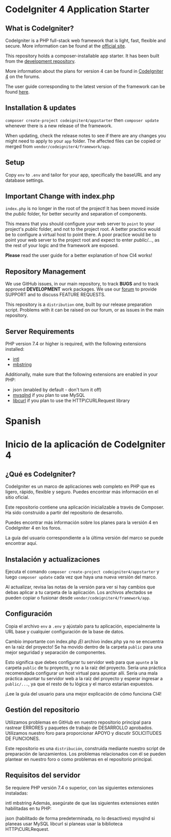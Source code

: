# CodeIgniter 4 Application Starter

## What is CodeIgniter?

CodeIgniter is a PHP full-stack web framework that is light, fast, flexible and secure.
More information can be found at the [official site](https://codeigniter.com).

This repository holds a composer-installable app starter.
It has been built from the
[development repository](https://github.com/codeigniter4/CodeIgniter4).

More information about the plans for version 4 can be found in [CodeIgniter 4](https://forum.codeigniter.com/forumdisplay.php?fid=28) on the forums.

The user guide corresponding to the latest version of the framework can be found
[here](https://codeigniter4.github.io/userguide/).

## Installation & updates

`composer create-project codeigniter4/appstarter` then `composer update` whenever
there is a new release of the framework.

When updating, check the release notes to see if there are any changes you might need to apply
to your `app` folder. The affected files can be copied or merged from
`vendor/codeigniter4/framework/app`.

## Setup

Copy `env` to `.env` and tailor for your app, specifically the baseURL
and any database settings.

## Important Change with index.php

`index.php` is no longer in the root of the project! It has been moved inside the *public* folder,
for better security and separation of components.

This means that you should configure your web server to `point` to your project's *public* folder, and
not to the project root. A better practice would be to configure a virtual host to point there. A poor practice would be to point your web server to the project root and expect to enter *public/...*, as the rest of your logic and the
framework are exposed.

**Please** read the user guide for a better explanation of how CI4 works!

## Repository Management

We use GitHub issues, in our main repository, to track **BUGS** and to track approved **DEVELOPMENT** work packages.
We use our [forum](http://forum.codeigniter.com) to provide SUPPORT and to discuss
FEATURE REQUESTS.

This repository is a `distribution` one, built by our release preparation script.
Problems with it can be raised on our forum, or as issues in the main repository.

## Server Requirements

PHP version 7.4 or higher is required, with the following extensions installed:

- [intl](http://php.net/manual/en/intl.requirements.php)
- [mbstring](http://php.net/manual/en/mbstring.installation.php)

Additionally, make sure that the following extensions are enabled in your PHP:

- json (enabled by default - don't turn it off)
- [mysqlnd](http://php.net/manual/en/mysqlnd.install.php) if you plan to use MySQL
- [libcurl](http://php.net/manual/en/curl.requirements.php) if you plan to use the HTTP\CURLRequest library

# Spanish

# Inicio de la aplicación de CodeIgniter 4
## ¿Qué es CodeIgniter?
CodeIgniter es un marco de aplicaciones web completo en PHP que es ligero, rápido, flexible y seguro. Puedes encontrar más información en el sitio oficial.

Este repositorio contiene una aplicación inicializable a través de Composer. Ha sido construido a partir del repositorio de desarrollo.

Puedes encontrar más información sobre los planes para la versión 4 en CodeIgniter 4 en los foros.

La guía del usuario correspondiente a la última versión del marco se puede encontrar aquí.

## Instalación y actualizaciones

Ejecuta el comando `composer create-project codeigniter4/appstarter` y luego `composer update` cada vez que haya una nueva versión del marco.

Al actualizar, revisa las notas de la versión para ver si hay cambios que debas aplicar a tu carpeta de la aplicación. Los archivos afectados se pueden copiar o fusionar desde `vendor/codeigniter4/framework/app`.

## Configuración

Copia el archivo `env` a `.env` y ajústalo para tu aplicación, especialmente la URL base y cualquier configuración de la base de datos.

Cambio importante con index.php
¡El archivo index.php ya no se encuentra en la raíz del proyecto! Se ha movido dentro de la carpeta `public` para una mejor seguridad y separación de componentes.

Esto significa que debes configurar tu servidor web para que `apunte` a la carpeta `public` de tu proyecto, y no a la raíz del proyecto. Sería una práctica recomendada configurar un host virtual para apuntar allí. Sería una mala práctica apuntar tu servidor web a la raíz del proyecto y esperar ingresar a `public/...`, ya que el resto de tu lógica y el marco estarían expuestos.

¡Lee la guía del usuario para una mejor explicación de cómo funciona CI4!

## Gestión del repositorio

Utilizamos problemas en GitHub en nuestro repositorio principal para rastrear ERRORES y paquetes de trabajo de DESARROLLO aprobados. Utilizamos nuestro foro para proporcionar APOYO y discutir SOLICITUDES DE FUNCIONES.

Este repositorio es una `distribución`, construida mediante nuestro script de preparación de lanzamientos. Los problemas relacionados con él se pueden plantear en nuestro foro o como problemas en el repositorio principal.

## Requisitos del servidor
Se requiere PHP versión 7.4 o superior, con las siguientes extensiones instaladas:

intl
mbstring
Además, asegúrate de que las siguientes extensiones estén habilitadas en tu PHP:

json (habilitado de forma predeterminada, no lo desactives)
mysqlnd si planeas usar MySQL
libcurl si planeas usar la biblioteca HTTP\CURLRequest.

